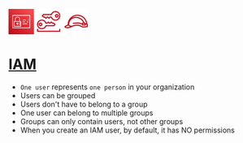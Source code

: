 <p align="left">
  <img src="IAM.png" width="50" height="50">
  <img src="LongTermSecCred.png" width="50" height="50">
  <img src="Role.png" width="50" height="50"></p>

# [IAM](https://boto3.amazonaws.com/v1/documentation/api/latest/reference/services/iam.html#user)

- `One user` represents `one person` in your organization
- Users can be grouped
- Users don't have to belong to a group
- One user can belong to multiple groups
- Groups can only contain users, not other groups
- When you create an IAM user, by default, it has NO permissions
